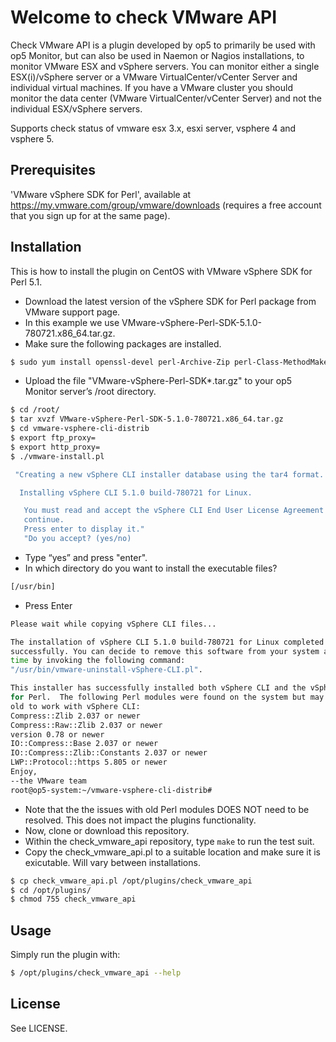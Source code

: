 # Welcome to check VMware API
Check VMware API is a plugin developed by op5 to primarily be used with op5
Monitor, but can also be used in Naemon or Nagios installations, to monitor
VMware ESX and vSphere servers. You can monitor either a single ESX(i)/vSphere
server or a VMware VirtualCenter/vCenter Server and individual virtual
machines. If you have a VMware cluster you should monitor the data center
(VMware VirtualCenter/vCenter Server) and not the individual ESX/vSphere
servers.

Supports check status of vmware esx 3.x, esxi server, vsphere 4 and vsphere 5.

## Prerequisites
'VMware vSphere SDK for Perl', available at
https://my.vmware.com/group/vmware/downloads (requires a free account that you
sign up for at the same page).

## Installation
This is how to install the plugin on CentOS with VMware vSphere SDK for Perl
5.1.
- Download the latest version of the vSphere SDK for Perl package from VMware
  support page.
- In this example we use VMware-vSphere-Perl-SDK-5.1.0-780721.x86_64.tar.gz.
- Make sure the following packages are installed.
```bash
$ sudo yum install openssl-devel perl-Archive-Zip perl-Class-MethodMaker uuid-perl perl-SOAP-Lite perl-XML-SAX perl-XML-NamespaceSupport perl-XML-LibXML perl-MIME-Lite perl-MIME-Types perl-MailTools perl-TimeDate uuid libuuid perl-Data-Dump perl-UUID cpan libxml2-devel perl-libwww-perl perl-Test-MockObject perl-Test-Simple perl-Monitoring-Plugin perl-Class-Accessor perl-Config-Tiny
```
- Upload the file "VMware-vSphere-Perl-SDK*.tar.gz" to your op5 Monitor server’s
/root directory.
```bash
$ cd /root/
$ tar xvzf VMware-vSphere-Perl-SDK-5.1.0-780721.x86_64.tar.gz
$ cd vmware-vsphere-cli-distrib
$ export ftp_proxy=
$ export http_proxy=
$ ./vmware-install.pl

 "Creating a new vSphere CLI installer database using the tar4 format.

  Installing vSphere CLI 5.1.0 build-780721 for Linux.

   You must read and accept the vSphere CLI End User License Agreement to
   continue.
   Press enter to display it."
   "Do you accept? (yes/no)
```
- Type “yes” and press "enter".
- In which directory do you want to install the executable files?
```bash
[/usr/bin]
```
- Press Enter
```bash
Please wait while copying vSphere CLI files...

The installation of vSphere CLI 5.1.0 build-780721 for Linux completed
successfully. You can decide to remove this software from your system at any
time by invoking the following command:
"/usr/bin/vmware-uninstall-vSphere-CLI.pl".

This installer has successfully installed both vSphere CLI and the vSphere SDK
for Perl.  The following Perl modules were found on the system but may be too
old to work with vSphere CLI:
Compress::Zlib 2.037 or newer
Compress::Raw::Zlib 2.037 or newer
version 0.78 or newer
IO::Compress::Base 2.037 or newer
IO::Compress::Zlib::Constants 2.037 or newer
LWP::Protocol::https 5.805 or newer
Enjoy,
--the VMware team
root@op5-system:~/vmware-vsphere-cli-distrib#
```
- Note that the the issues with old Perl modules DOES NOT need to be resolved.
  This does not impact the plugins functionality.
- Now, clone or download this repository.
- Within the check_vmware_api repository, type `make` to run the test suit.
- Copy the check_vmware_api.pl to a suitable location and make sure it is
  exicutable. Will vary between installations.
```bash
$ cp check_vmware_api.pl /opt/plugins/check_vmware_api
$ cd /opt/plugins/
$ chmod 755 check_vmware_api
```

## Usage
Simply run the plugin with:
```bash
$ /opt/plugins/check_vmware_api --help
```

## License
See LICENSE.
